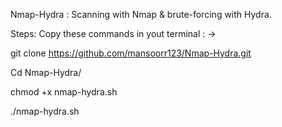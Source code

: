 Nmap-Hydra : Scanning with Nmap & brute-forcing with Hydra.

Steps:
Copy these commands in yout terminal : ->

git clone https://github.com/mansoorr123/Nmap-Hydra.git

Cd Nmap-Hydra/

chmod +x nmap-hydra.sh

./nmap-hydra.sh
